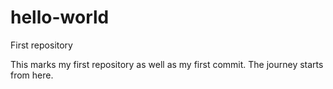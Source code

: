 # hello-world
First repository

This marks my first repository as well as my first commit. The journey starts from here.
